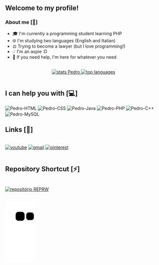 ## Welcome to my profile!

### About me [📜]

- 🎓 I'm currently a programming student learning PHP
- 🌐 I'm studying two languages (English and Italian)
- ⚖️ Trying to become a lawyer (but I love programming!)
- 💡 I'm an aspie :D
- 💜 If you need help, I'm here for whatever you need

<br>

<div align="center">

  <a href="https://github-readme-stats.vercel.app/api?username=pedrocondottiero&show_icons=true&theme=outrun&include_all_commits=true&count_private=true">
        <img alt="stats Pedro" height="200" width="400" src="https://github-readme-stats.vercel.app/api?username=pedrocondottiero&show_icons=true&theme=outrun&include_all_commits=true&count_private=true"/>
</a>
    <a href="https://github-readme-stats.vercel.app/api/top-langs/?username=pedrocondottiero&layout=compact&langs_count=7&theme=outrun">
        <img alt="top languages" height="200" width="400" src="https://github-readme-stats.vercel.app/api/top-langs/?username=pedrocondottiero&layout=compact&langs_count=7&theme=outrun"/></a>


</div>

<div style="display: inline_block"><br>

  ## I can help you with [💻]
 
  <img align="center" alt="Pedro-HTML" src="https://img.shields.io/badge/HTML-239120?style=for-the-badge&logo=html5&logoColor=white">
                                            
  <img align="center" alt="Pedro-CSS" src="https://img.shields.io/badge/CSS-239120?&style=for-the-badge&logo=css3&logoColor=white">
                                            
  <img align="center" alt="Pedro-Java" src="https://img.shields.io/badge/Java-ED8B00?style=for-the-badge&logo=java&logoColor=white">
  


  <img align="center" alt="Pedro-PHP" src="https://img.shields.io/badge/PHP-777BB4?style=for-the-badge&logo=php&logoColor=white">
  
  <img align="center" alt="Pedro-C++" src="https://img.shields.io/badge/C%2B%2B-00599C?style=for-the-badge&logo=c%2B%2B&logoColor=white">
  
  <img align="center" alt="Pedro-MySQL" src="https://img.shields.io/badge/MySQL-00000F?style=for-the-badge&logo=mysql&logoColor=white">

  



<br>

</div>

  ## Links [📌]

<div style="display: inline_block"><br>

  <a href="https://youtube.com/channel/UCW7e9_m5si8pB_GC6xx2EfQ" target="_blank">
    <img align="center" alt="youtube" src="https://img.shields.io/badge/YouTube-FF0000?style=for-the-badge&logo=youtube&logoColor=white" target="_blank"></a>

   <a href ="mailto: pedrovilelabenedito22@gmail.com">
     <img align="center" alt="gmail" src="https://img.shields.io/badge/Gmail-D14836?style=for-the-badge&logo=gmail&logoColor=white" target="_blank"></a>

  <a href="https://pin.it/3XdAcBm">
    <img align="center" alt="pinterest" src="https://aleen42.github.io/badges/src/pinterest.svg" target="_blank"></a>

</div>
 
<br>

 ## Repository Shortcut [⚡]
  
<div style="display: inline_block"><br>
  
 <a href="https://github.com/pedrocondottiero/reprw">
   <img align="center" alt="repositório REPRW" height="135" src="https://github-readme-stats.vercel.app/api/pin/?username=pedrocondottiero&repo=reprw&theme=outrun"/></a>

  </div> <br>
    
  ![Snake animation](https://github.com/rafaballerini/rafaballerini/blob/output/github-contribution-grid-snake.svg)

</div>
